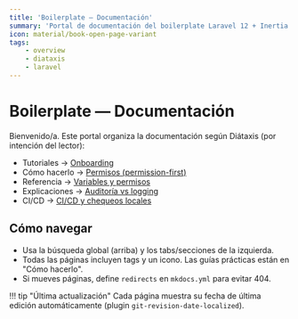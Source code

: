 ```yaml
---
title: 'Boilerplate — Documentación'
summary: 'Portal de documentación del boilerplate Laravel 12 + Inertia + React, organizado por Diátaxis (Tutoriales, Cómo hacerlo, Referencia, Explicaciones).'
icon: material/book-open-page-variant
tags:
    - overview
    - diataxis
    - laravel
---
```


# Boilerplate — Documentación

Bienvenido/a. Este portal organiza la documentación según Diátaxis (por intención del lector):

- Tutoriales → [Onboarding](tutorials/onboarding.md)
- Cómo hacerlo → [Permisos (permission-first)](how-to/permisos-permission-first.md)
- Referencia → [Variables y permisos](reference/variables-y-permisos.md)
- Explicaciones → [Auditoría vs logging](explanations/auditoria-vs-logging.md)
- CI/CD → [CI/CD y chequeos locales](ci-cd.md)

## Cómo navegar

- Usa la búsqueda global (arriba) y los tabs/secciones de la izquierda.
- Todas las páginas incluyen tags y un icono. Las guías prácticas están en "Cómo hacerlo".
- Si mueves páginas, define `redirects` en `mkdocs.yml` para evitar 404.

!!! tip "Última actualización"
Cada página muestra su fecha de última edición automáticamente (plugin `git-revision-date-localized`).
